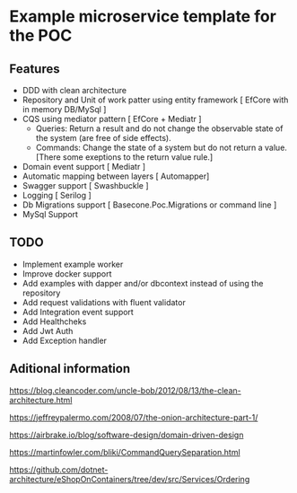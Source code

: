 # Example microservice template for the POC

## Features

- DDD with clean architecture
- Repository and Unit of work patter using entity framework [ EfCore with in memory DB/MySql ]
- CQS using mediator pattern [ EfCore + Mediatr ]
	- Queries: Return a result and do not change the observable state of the system (are free of side effects).
	- Commands: Change the state of a system but do not return a value. [There some exeptions to the return value rule.]
- Domain event support [ Mediatr ]
- Automatic mapping between layers [ Automapper]
- Swagger support [ Swashbuckle ]
- Logging [ Serilog ]
- Db Migrations support [ Basecone.Poc.Migrations or command line ]
- MySql Support

## TODO
- Implement example worker
- Improve docker support
- Add examples with dapper and/or dbcontext instead of using the repository
- Add request validations with fluent validator
- Add Integration event support
- Add Healthcheks
- Add Jwt Auth
- Add Exception handler

## Aditional information

https://blog.cleancoder.com/uncle-bob/2012/08/13/the-clean-architecture.html

https://jeffreypalermo.com/2008/07/the-onion-architecture-part-1/

https://airbrake.io/blog/software-design/domain-driven-design

https://martinfowler.com/bliki/CommandQuerySeparation.html

https://github.com/dotnet-architecture/eShopOnContainers/tree/dev/src/Services/Ordering
